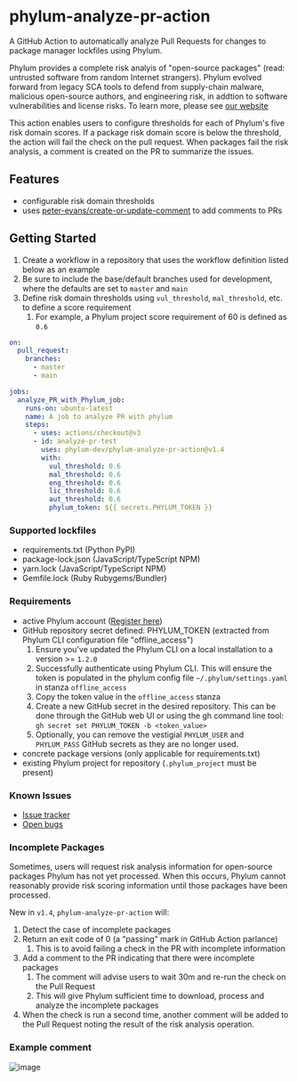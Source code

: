 # phylum-analyze-pr-action
A GitHub Action to automatically analyze Pull Requests for changes to package manager lockfiles using Phylum.

Phylum provides a complete risk analyis of "open-source packages" (read: untrusted software from random Internet
strangers). Phylum evolved forward from legacy SCA tools to defend from supply-chain malware, malicious open-source
authors, and engineering risk, in addtion to software vulnerabilities and license risks. To learn more, please see
[our website](https://phylum.io)

This action enables users to configure thresholds for each of Phylum's five risk domain scores. If a package risk
domain score is below the threshold, the action will fail the check on the pull request. When packages fail the risk
analysis, a comment is created on the PR to summarize the issues.

## Features
- configurable risk domain thresholds
- uses [peter-evans/create-or-update-comment](https://github.com/marketplace/actions/create-or-update-comment)
  to add comments to PRs

## Getting Started
1. Create a workflow in a repository that uses the workflow definition listed below as an example
2. Be sure to include the base/default branches used for development, where the defaults are set to `master` and `main`
3. Define risk domain thresholds using `vul_threshold`, `mal_threshold`, etc. to define a score requirement
   1. For example, a Phylum project score requirement of 60 is defined as `0.6`

```yaml
on:
  pull_request:
    branches:
      - master
      - main

jobs:
  analyze_PR_with_Phylum_job:
    runs-on: ubuntu-latest
    name: A job to analyze PR with phylum
    steps:
      - uses: actions/checkout@v3
      - id: analyze-pr-test
        uses: phylum-dev/phylum-analyze-pr-action@v1.4
        with:
          vul_threshold: 0.6
          mal_threshold: 0.6
          eng_threshold: 0.6
          lic_threshold: 0.6
          aut_threshold: 0.6
          phylum_token: ${{ secrets.PHYLUM_TOKEN }}
```

### Supported lockfiles
- requirements.txt (Python PyPI)
- package-lock.json (JavaScript/TypeScript NPM)
- yarn.lock (JavaScript/TypeScript NPM)
- Gemfile.lock (Ruby Rubygems/Bundler)

### Requirements
- active Phylum account ([Register here](https://app.phylum.io/auth/registration))
- GitHub repository secret defined: PHYLUM_TOKEN (extracted from Phylum CLI configuration file "offline_access")
  1. Ensure you've updated the Phylum CLI on a local installation to a version >= `1.2.0`
  2. Successfully authenticate using Phylum CLI. This will ensure the token is populated in the phylum config file `~/.phylum/settings.yaml` in stanza `offline_access`
  3. Copy the token value in the `offline_access` stanza
  4. Create a new GitHub secret in the desired repository. This can be done through the GitHub web UI or using the gh command line tool: `gh secret set PHYLUM_TOKEN -b <token_value>`
  5. Optionally, you can remove the vestigial `PHYLUM_USER` and `PHYLUM_PASS` GitHub secrets as they are no longer used.
- concrete package versions (only applicable for requirements.txt)
- existing Phylum project for repository (`.phylum_project` must be present)

### Known Issues
- [Issue tracker](https://github.com/phylum-dev/phylum-analyze-pr-action/issues)
- [Open bugs](https://github.com/phylum-dev/phylum-analyze-pr-action/labels/%F0%9F%95%B7%EF%B8%8F%20bug)

### Incomplete Packages
Sometimes, users will request risk analysis information for open-source packages Phylum has not yet processed.
When this occurs, Phylum cannot reasonably provide risk scoring information until those packages have been processed.

New in `v1.4`, `phylum-analyze-pr-action` will:
1. Detect the case of incomplete packages
2. Return an exit code of 0 (a "passing" mark in GitHub Action parlance)
   1. This is to avoid failing a check in the PR with incomplete information
3. Add a comment to the PR indicating that there were incomplete packages
   1. The comment will advise users to wait 30m and re-run the check on the Pull Request
   2. This will give Phylum sufficient time to download, process and analyze the incomplete packages
4. When the check is run a second time, another comment will be added to the Pull Request noting the result of the
   risk analysis operation.

### Example comment
![image](https://user-images.githubusercontent.com/132468/140830714-24acc278-0102-4613-b006-6032a62b6896.png)
